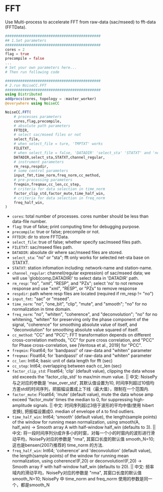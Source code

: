 # FFT
Use Multi-process to accelerate FFT from raw-data (sac/mseed) to fft-data (FFTData).


```julia
############################################
## 1.Set parameters 
############################################
cores = 2
flag = true
precompile = false
... 
# Set your own parameters here...
# Then run following code

############################################
# 2.run NoiseCC.FFT
############################################
using Distributed
addprocs(cores, topology = :master_worker)
@everywhere using NoiseCC

NoiseCC.FFT(
    # processes parameters
    cores,flag,precompile,
    # absolute path parameters
    FFTDIR,
    # select sac/mseed files or not
    select_file,
    # when select_file = ture, 'TMPTXT' works
    FILETXT,
    # when select_file = false, 'DATADIR' 'select_sta' 'STATXT' and 'ncomp' work.
    DATADIR,select_sta,STATXT,channel_regular,
    # instrument parameters
    rm_resp,respdir,
    # some control parameters
    input_fmt,time_norm,freq_norm,cc_method,
    # pre-processing parameters
    freqmin,freqmax,cc_len,cc_step,
    # criteria for data selection in time_norm
    factor_clip_std,factor_mute,time_half_win,
    # criteria for data selection in freq_norm
    freq_half_win,
)
```

- `cores`: total number of processes. cores number should be less than data-file number.
- `flag`: true of false; print computing time for debugging purpose.
- `precompile`: true or false; precompile or not.
- `FFTDIR`: dir to store FFTData.
- `select_file`: true of false; whether specify sac/mseed files path.
- `FILETXT`: sac/mseed files path.
- `DATADIR`: absolute dir where sac/mseed files are stored.
- `select_sta`: "no" or "sta"; fft only works for selected net-sta base on STATXT.
- `STATXT`: station infomation including: network-name and station-name.
- `channel_regular`: channel(regular expression) of sac/mseed data; we will use 'glob(comp,DATADIR)' to select data in 'DATADIR' path.
- `rm_resp`: "no", "xml", "RESP", and "PZs"; select 'no' to not remove response and use "xml", "RESP", or "PZs" to remove response
- `respdir`: path where resp files are located (required if rm_resp != "no")
- `input_fmt`: "sac" or "mseed".
- `time_norm`: "no", "one_bit", "clip", "mute", and "smooth"; "no" for no normalization in time domain.
- `freq_norm`: "no", "whiten", "coherence", and "deconvolution"; "no" for no whitening, "whiten" for preserving only the phase component of the signal, "coherence" for smoothing absolute value of itself, and "deconvolution" for smoothing absolute value squared of itself.
- `cc_method`: "CC" and "PCC"; FFT transformation depends on different cross-correlation methods, "CC" for pure cross correlation, and "PCC" for Phase cross-correlation, see [Ventosa et al., 2019] for "PCC".
- `freqmin`: Float64; for 'bandpass!' of raw-data and "whiten" parameter 
- `freqmax`: Float64; for 'bandpass!' of raw-data and "whiten" parameter
- `cc_len`: Int64; basic unit of data length for fft (sec)
- `cc_step`: Int64; overlapping between each cc_len (sec)
- `factor_clip_std`: Float64; 'clip' (default value), clipping the data whose std exceeds the 'factor_clip_std' to max/min mum value. || 中文: NoisePy与之对应的参数是 'max_over_std', 其默认值设置为10, 时间序列超过10倍均方差std的时间序列，把振幅设置成上下线（最大值），限制在一个范围内.
- `factor_mute`: Float64; 'mute' (default value), mute the data whose amp exceed 'factor_mute' times the median to 0, for suppressing high-amplitude signals. || 中文: 时间序列超过3倍于波形的平均中值(使用 hibert 变换), 把振幅设置成0. median of envelope of `A` to find outliers.
- `time_half_win`: Int64; 'smooth' (default value), the length(sample points) of the window for running mean normalization, using smooth(A, half_win) -> Smooth array A with half-window half_win (defaults to 3). || 中文: 将一段时间序列分成许多小的时窗，对每一个小的时窗内的波形进行滑动平均，NoisePy对应的参数是 "rma", 其窗口长度的默认值 smooth_N=10; 这也是bensen(2007)推荐的 time_norm 的方法.
- `freq_half_win`: Int64; 'coherence' and 'deconvolution' (default value), the length(sample points) of the window for running mean normalization, using coherence!(F,20) or deconvolution!(F,20) -> Smooth array F with half-window half_win (defaults to 20). || 中文: 频率域内的滑动平均，NoisePy对应的参数是 "rma", 其窗口长度的默认值 smooth_N=10; NoisePy 中 time_norm and freq_norm 使用的参数是同一个，都是smooth_N